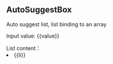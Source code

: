 ## AutoSuggestBox
Auto suggest list, list binding to an array

<u-auto-suggest-box v-model="value" placeholder="请输入查询" :source="suggests"/>
<p>Input value: {{value}}</p>
List content：
<li v-for="li in suggests">{{li}}</li>

<script>
    export default {
        data(){
            return{
                value: '',
                suggests:[
                'Linda',
                'Leila',
                'Wix',
                'Leo',
                'Wilson',
                '路人甲',
                '路人乙',
                ]
            }
        }
    }
</script>